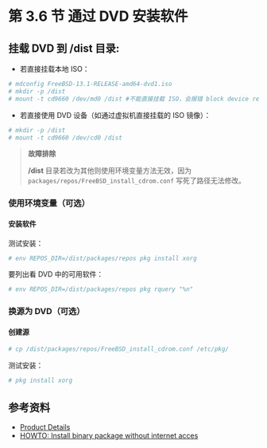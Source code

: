# 第 3.6 节 通过 DVD 安装软件

## 挂载 DVD 到 /dist 目录:

- 若直接挂载本地 ISO：

```sh
# mdconfig FreeBSD-13.1-RELEASE-amd64-dvd1.iso
# mkdir -p /dist
# mount -t cd9660 /dev/md0 /dist #不能直接挂载 ISO，会报错 block device required
```

- 若直接使用 DVD 设备（如通过虚拟机直接挂载的 ISO 镜像）：

```sh
# mkdir -p /dist
# mount -t cd9660 /dev/cd0 /dist
```

> **故障排除**
>
> **/dist** 目录若改为其他则使用环境变量方法无效，因为 `packages/repos/FreeBSD_install_cdrom.conf` 写死了路径无法修改。

### 使用环境变量（可选）

#### 安装软件

测试安装：

```sh
# env REPOS_DIR=/dist/packages/repos pkg install xorg
```

要列出看 DVD 中的可用软件：

```sh
# env REPOS_DIR=/dist/packages/repos pkg rquery "%n"
```

### 换源为 DVD（可选）

#### 创建源

```sh
# cp /dist/packages/repos/FreeBSD_install_cdrom.conf /etc/pkg/
```

测试安装：

```sh
# pkg install xorg
```

## 参考资料

- [Product Details](https://www.freebsdmall.com/cgi-bin/fm/bsddvd10.1)
- [HOWTO: Install binary package without internet acces](https://forums.freebsd.org/threads/howto-install-binary-package-without-internet-acces.60723/)
